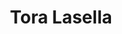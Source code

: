 ---
layout: landing
title: Tora Lasella
Description: Lorem ipsum dolor sit amet consectetur adipisicing elit. In, laboriosam nostrum. Minus impedit quis tempore natus explicabo quos sed ex.

hero_section:
  enable: true
  hero_sm_text: Sea food, italian, mediterranean
  bg_img: "/img/Branch/design-center/CDC-Fix.jpg"
  hero_text: Resaurant in
  hero_location: Bangkok
  hero_button:
    enable: true
    btn1: Button Title
    btn1_link: "#"
    btn2: Button Title
    btn2_link: "#"

about_section:
  enable: true
  title: Welcome to PROFI Beauty
  description: Lorem ipsum dolor, sit amet consectetur adipisicing elit. Vel quo suscipit, perferendis laudantium illum pariatur repudiandae et dolores nobis sequi praesentium a at? Debitis at aliquid totam excepturi sint perferendis.
  gallery_items:
    - "/img/Branch/design-center/CDC-1.jpg"
    - "/img/Branch/design-center/CDC-2.jpg"
  about_details:
    enable: true
    detail_item:
        - icon: location_on
          title: By appointment
          description: "Müllerstrasse 57, 8004 Zürich, Switzerland"
        - icon: phone
          title: Mobile Phone
          description: "+41 79 123 45 67"
        - icon: access_time
          title: Working Hours
          description: "11:00 AM - 9:00 PM"

menu_section:
  enable: true
  heading: Menu Highlights
  menu_items:
    - "/img/homepage/Category_Beef_1.png"
    - "/img/homepage/Category_Pork_2.png"
    - "/img/homepage/Category_Sushi_3.png"
    - "/img/homepage/Category_Seafood_4.png"
    - "/img/homepage/Category_Dessert_5.png"
    - "/img/homepage/Category_Drink_6.png"
  description: Lorem, ipsum dolor sit amet consectetur adipisicing elit. Excepturi numquam asperiores et, ullam odit inventore, expedita, alias eius sequi quidem nisi recusandae voluptatem minus ea ipsa modi quod. Totam, itaque?
  menu_btn:
    enable: true
    title: PDF Menu link
    link: "#"
---